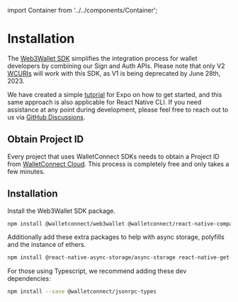 import Container from '../../components/Container';

# Installation

The [Web3Wallet SDK](https://medium.com/walletconnect/simplifying-integration-for-wallet-developers-with-the-new-web3wallet-sdk-8706b69e149c) simplifies the integration process for wallet developers by combining our Sign and Auth APIs. Please note that only V2 [WCURIs](../../specs/clients/core/pairing/pairing-uri) will work with this SDK, as V1 is being deprecated by June 28th, 2023.

We have created a simple [tutorial](https://medium.com/walletconnect/how-to-build-a-wallet-in-react-native-with-the-web3wallet-sdk-b6f57bf02f9a) for Expo on how to get started, and this same approach is also applicable for React Native CLI. If you need assistance at any point during development, please feel free to reach out to us via [GitHub Discussions](https://github.com/orgs/WalletConnect/discussions).

## Obtain Project ID

Every project that uses WalletConnect SDKs needs to obtain a Project ID from [WalletConnect Cloud](https://cloud.walletconnect.com/sign-in). This process is completely free and only takes a few minutes.

## Installation

Install the Web3Wallet SDK package.

```bash npm2yarn
npm install @walletconnect/web3wallet @walletconnect/react-native-compat
```

Additionally add these extra packages to help with async storage, polyfills and the instance of ethers.

```bash npm2yarn
npm install @react-native-async-storage/async-storage react-native-get-random-values fast-text-encoding @ethersproject/shims ethers@5.72
```

For those using Typescript, we recommend adding these dev dependencies:

```bash npm2yarn
npm install --save @walletconnect/jsonrpc-types
```
